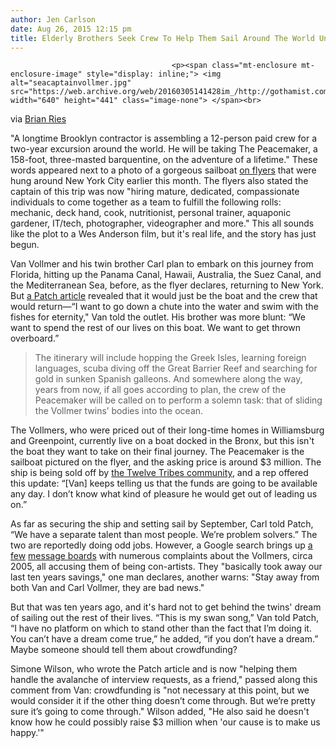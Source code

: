 ```yaml
---
author: Jen Carlson
date: Aug 26, 2015 12:15 pm
title: Elderly Brothers Seek Crew To Help Them Sail Around The World Until They Die
---
```


	
										<p><span class="mt-enclosure mt-enclosure-image" style="display: inline;"> <img alt="seacaptainvollmer.jpg" src="https://web.archive.org/web/20160305141428im_/http://gothamist.com/attachments/arts_jen/seacaptainvollmer.jpg" width="640" height="441" class="image-none"> </span><br>
<span class="photo_caption">via <a href="https://web.archive.org/web/20160305141428/https://twitter.com/moneyries/status/629633471128973312/photo/1">Brian Ries</a></span></p>

<p>&quot;A longtime Brooklyn contractor is assembling a 12-person paid crew for a two-year excursion around the world. He will be taking The Peacemaker, a 158-foot, three-masted barquentine, on the adventure of a lifetime.&quot; These words appeared next to a photo of a gorgeous sailboat <a href="https://web.archive.org/web/20160305141428/https://twitter.com/moneyries/status/629633471128973312/photo/1">on flyers</a> that were hung around New York City earlier this month. The flyers also stated the captain of this trip was now &quot;hiring mature, dedicated, compassionate individuals to come together as a team to fulfill the following rolls: mechanic, deck hand, cook, nutritionist, personal trainer, aquaponic gardener, IT/tech, photographer, videographer and more.&quot; This all sounds like the plot to a Wes Anderson film, but it&apos;s real life, and the story has just begun.</p>

<p>Van Vollmer and his twin brother Carl plan to embark on this journey from Florida, hitting up the Panama Canal, Hawaii, Australia, the Suez Canal, and the Mediterranean Sea, before, as the flyer declares, returning to New York. But <a href="patch.com/new-york/williamsburg/last-voyage-vollmer-twins">a Patch article</a> revealed that it would just be the boat and the crew that would return&#x2014;&#x201C;I want to go down a chute into the water and swim with the fishes for eternity,&quot; Van told the outlet. His brother was more blunt: &#x201C;We want to spend the rest of our lives on this boat. We want to get thrown overboard.&#x201D;</p>

<blockquote>The itinerary will include hopping the Greek Isles, learning foreign languages, scuba diving off the Great Barrier Reef and searching for gold in sunken Spanish galleons. And somewhere along the way, years from now, if all goes according to plan, the crew of the Peacemaker will be called on to perform a solemn task: that of sliding the Vollmer twins&#x2019; bodies into the ocean.</blockquote>

<p>The Vollmers, who were priced out of their long-time homes in Williamsburg and Greenpoint, currently live on a boat docked in the Bronx, but this isn&apos;t the boat they want to take on their final journey. The Peacemaker is the sailboat pictured on the flyer, and the asking price is around $3 million. The ship is being sold off by <a href="https://web.archive.org/web/20160305141428/https://en.wikipedia.org/wiki/Twelve_Tribes_communities">the Twelve Tribes community</a>, and a rep offered this update: &#x201C;[Van] keeps telling us that the funds are going to be available any day. I don&#x2019;t know what kind of pleasure he would get out of leading us on.&#x201D; </p>

<p>As far as securing the ship and setting sail by September, Carl told Patch, &#x201C;We have a separate talent than most people. We&#x2019;re problem solvers.&#x201D; The two are reportedly doing odd jobs. However, a Google search brings up <a href="https://web.archive.org/web/20160305141428/http://www.brooklynian.com/discussion/3479/van-vollmer/p1">a few</a> <a href="https://web.archive.org/web/20160305141428/http://www.brownstoner.com/blog/2005/07/general-contrac/">message boards</a> with numerous complaints about the Vollmers, circa 2005, all accusing them of being con-artists. They &quot;basically took away our last ten years savings,&quot; one man declares, another warns: &quot;Stay away from both Van and Carl Vollmer, they are bad news.&quot;</p>

<p>But that was ten years ago, and it&apos;s hard not to get behind the twins&apos; dream of sailing out the rest of their lives. &#x201C;This is my swan song,&#x201D; Van told Patch, &#x201C;I have no platform on which to stand other than the fact that I&#x2019;m doing it. You can&#x2019;t have a dream come true,&#x201D; he added, &#x201C;if you don&#x2019;t have a dream.&#x201D; Maybe someone should tell them about crowdfunding? </p>

<p>Simone Wilson, who wrote the Patch article and is now &quot;helping them handle the avalanche of interview requests, as a friend,&quot; passed along this comment from Van: crowdfunding is &quot;not necessary at this point, but we would consider it if the other thing doesn&#x2019;t come through. But we&#x2019;re pretty sure it&#x2019;s going to come through.&quot; Wilson added, &quot;He also said he doesn&apos;t know how he could possibly raise $3 million when &apos;our cause is to make us happy.&apos;&quot;</p>					
										
									
				